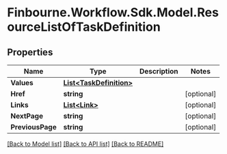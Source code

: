 # Finbourne.Workflow.Sdk.Model.ResourceListOfTaskDefinition

## Properties

Name | Type | Description | Notes
------------ | ------------- | ------------- | -------------
**Values** | [**List&lt;TaskDefinition&gt;**](TaskDefinition.md) |  | 
**Href** | **string** |  | [optional] 
**Links** | [**List&lt;Link&gt;**](Link.md) |  | [optional] 
**NextPage** | **string** |  | [optional] 
**PreviousPage** | **string** |  | [optional] 

[[Back to Model list]](../README.md#documentation-for-models) [[Back to API list]](../README.md#documentation-for-api-endpoints) [[Back to README]](../README.md)

